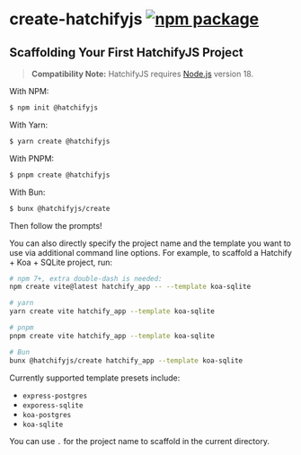 # create-hatchifyjs <a href="https://npmjs.com/package/@hatchifyjs/create"><img src="https://img.shields.io/npm/v/@hatchifyjs/create" alt="npm package"></a>

## Scaffolding Your First HatchifyJS Project

> **Compatibility Note:**
> HatchifyJS requires [Node.js](https://nodejs.org/en/) version 18.

With NPM:

```bash
$ npm init @hatchifyjs
```

With Yarn:

```bash
$ yarn create @hatchifyjs
```

With PNPM:

```bash
$ pnpm create @hatchifyjs
```

With Bun:

```bash
$ bunx @hatchifyjs/create
```

Then follow the prompts!

You can also directly specify the project name and the template you want to use via additional command line options. For example, to scaffold a Hatchify + Koa + SQLite project, run:

```bash
# npm 7+, extra double-dash is needed:
npm create vite@latest hatchify_app -- --template koa-sqlite

# yarn
yarn create vite hatchify_app --template koa-sqlite

# pnpm
pnpm create vite hatchify_app --template koa-sqlite

# Bun
bunx @hatchifyjs/create hatchify_app --template koa-sqlite
```

Currently supported template presets include:

- `express-postgres`
- `exporess-sqlite`
- `koa-postgres`
- `koa-sqlite`

You can use `.` for the project name to scaffold in the current directory.
